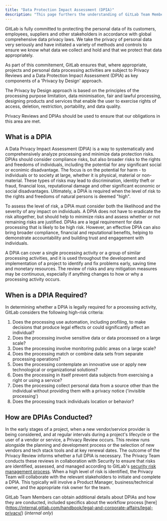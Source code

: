 ```yaml
---
title: "Data Protection Impact Assessment (DPIA)"
description: "This page furthers the understanding of GitLab Team Members on the purpose of Data Protection Impact Assessments and when they are required"
---
```


GitLab is fully committed to protecting the personal data of its customers, employees, suppliers and other stakeholders in accordance with global comprehensive data privacy laws. We take the privacy of personal data very seriously and have initiated a variety of methods and controls to ensure we know what data we collect and hold and that we protect that data appropriately.

As part of this commitement, GitLab ensures that, where appropriate, projects and personal data processing activities are subject to Privacy Reviews and a Data Protection Impact Assessment (DPIA) as key components of a 'Privacy by Design' approach.

The Privacy by Design approach is based on the principles of the processing purpose limitation, data minimisation, fair and lawful processing, designing products and services that enable the user to exercise rights of access, deletion, restriction, portability, and data quality.

Privacy Reviews and DPIAs should be used to ensure that our obligations in this area are met.

## What is a DPIA

A Data Privacy Impact Assessment (DPIA) is a way to systematically and comprehensively analyze processing and minimize data protection risks. DPIAs should consider compliance risks, but also broader risks to the rights and freedoms of individuals, including the potential for any significant social or econimic disadvantage. The focus is on the potential for harm - to individuals or to society at large, whether it is physical, material or non-material. These types of risks may lead to discrimination, identity theft or fraud, financial loss, reputational damage and other significant economic or social disadvantages. Ultimately, a DPIA is required when the level of risk to the rights and freedoms of natural persons is deemed "high".

To assess the level of risk, a DPIA must consider both the likelihood and the severity of any impact on individuals. A DPIA does not have to eradicate the risk altogether, but should help to minimize risks and assess whether or not remaining risks are justified. DPIAs are a legal requirement for data processing that is likely to be high risk. However, an effective DPIA can also bring broader compliance, financial and reputational benefits, helping to demonstrate accountability and building trust and engagement with individuals.

A DPIA can cover a single processing activity or a group of similar processing activities, and it is used throughout the development and implementation of a project to identify and fix problems early, saving time and monetary resources. The review of risks and any mitigation measures may be continuous, especially if anything changes to how or why a processing activity occurs.

## When is a DPIA Required?

In determining whether a DPIA is legally required for a processing activity, GitLab considers the following high-risk criteria:

1. Does the processing use automation, including profiling, to make decisions that produce legal effects or could significantly affect an individual?
1. Does the processing involve sensitive data or data processed on a large scale?
1. Does the processing involve monitoring public areas on a large scale?
1. Does the processing match or combine data sets from separate processing operations?
1. Does the processing contemplate an innovative use or apply new technological or organizational solutions?
1. Does the processing in itself prevent data subjects from exercising a right or using a service?
1. Does the processing collect personal data from a source other than the individual without providing them with a privacy notice ('invisible processing')
1. Does the processing track individuals location or behavior?

## How are DPIAs Conducted?

In the early stages of a project, when a new vendor/service provider is being considered, and at regular intervals during a project's lifecycle or the user of a vendor or service, a Privacy Review occurs. This review runs alongside the planning and development process or the selection of new vendors and tech stack tools and at key renewal dates. The outcome of the Privacy Review informs whether a full DPIA is necessary. The Privacy Team conducts these reviews in collaboration with Security to ensure that risks are identified, assessed, and managed according to GitLab's [security risk management process](/handbook/security/#risk-assessments). When a high level of risk is identified, the Privacy Team will collaborate with the relevant stakeholders to initiate and complete a DPIA. This typically will involve a Product Manager, business/technical owner, and the appropriate risk owner for the team.

GitLab Team Members can obtain additional details about DPIAs and how they are conducted, included specifics about the workflow process [here] (<https://internal.gitlab.com/handbook/legal-and-corporate-affairs/legal-privacy/>) (*internal only*)
